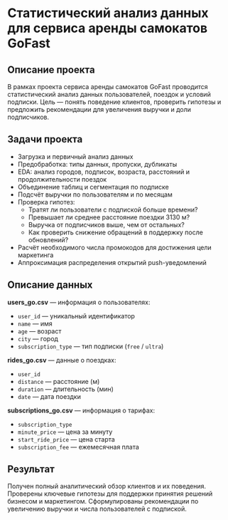 # Статистический анализ данных для сервиса аренды самокатов GoFast

## Описание проекта

В рамках проекта сервиса аренды самокатов GoFast проводится статистический анализ данных пользователей, поездок и условий подписки. Цель — понять поведение клиентов, проверить гипотезы и предложить рекомендации для увеличения выручки и доли подписчиков.

## Задачи проекта

- Загрузка и первичный анализ данных
- Предобработка: типы данных, пропуски, дубликаты
- EDA: анализ городов, подписок, возраста, расстояний и продолжительности поездок
- Объединение таблиц и сегментация по подписке
- Подсчёт выручки по пользователям и по месяцам
- Проверка гипотез:
  - Тратят ли пользователи с подпиской больше времени?
  - Превышает ли среднее расстояние поездки 3130 м?
  - Выручка от подписчиков выше, чем от остальных?
  - Как проверить снижение обращений в поддержку после обновлений?
- Расчёт необходимого числа промокодов для достижения цели маркетинга
- Аппроксимация распределения открытий push-уведомлений

## Описание данных

**users_go.csv** — информация о пользователях:
- `user_id` — уникальный идентификатор
- `name` — имя
- `age` — возраст
- `city` — город
- `subscription_type` — тип подписки (`free` / `ultra`)

**rides_go.csv** — данные о поездках:
- `user_id`
- `distance` — расстояние (м)
- `duration` — длительность (мин)
- `date` — дата поездки

**subscriptions_go.csv** — информация о тарифах:
- `subscription_type`
- `minute_price` — цена за минуту
- `start_ride_price` — цена старта
- `subscription_fee` — ежемесячная плата

## Результат

Получен полный аналитический обзор клиентов и их поведения. Проверены ключевые гипотезы для поддержки принятия решений бизнесом и маркетингом. Сформулированы рекомендации по увеличению выручки и числа пользователей с подпиской.
